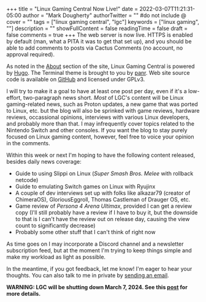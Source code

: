 +++
title = "Linux Gaming Central Now Live!"
date = 2022-03-07T11:21:31-05:00
author = "Mark Dougherty"
authorTwitter = "" #do not include @
cover = ""
tags = ["linux gaming central", "lgc"]
keywords = ["linux gaming", ""]
description = ""
showFullContent = false
readingTime = false
draft = false
comments = true
+++
The web server is now live. HTTPS is enabled by default (man, what a PITA it was to get that set up), and you should be able to add comments to posts via Cactus Comments (no account, no approval required).

As noted in the [About](https://linuxgamingcentral.com/about/) section of the site, Linux Gaming Central is powered by [Hugo](https://gohugo.io/). The Terminal theme is brought to you by [panr](https://github.com/panr/hugo-theme-terminal). Web site source code is available on [GitHub](https://github.com/linuxgamingcentral/website) and licensed under GPLv3.

I will try to make it a goal to have at least one post per day, even if it's a low-effort, two-paragraph news short. *Most* of LGC's content will be Linux gaming-related news, such as Proton updates, a new game that was ported to Linux, etc. but the blog will also be sprinked with game reviews, hardware reviews, occassional opinions, interviews with various Linux developers, and probably more than that. I may infrequently cover topics related to the Nintendo Switch and other consoles. If you want the blog to stay purely focused on Linux gaming content, however, feel free to voice your opinion in the comments.

Within this week or next I'm hoping to have the following content released, besides daily news coverage:
- Guide to using Slippi on Linux (*Super Smash Bros. Melee* with rollback netcode)
- Guide to emulating Switch games on Linux with Ryujinx
- A couple of dev interviews set up with folks like alkazar79 (creator of ChimeraOS), GloriousEggroll, Thomas Castleman of Drauger OS, etc.
- Game review of *Persona 4 Arena Ultimax*, provided I can get a review copy (I'll still probably have a review if I have to buy it, but the downside to that is I can't have the review out on release day, causing the view count to significantly decrease)
- Probably some other stuff that I can't think of right now

As time goes on I may incorporate a Discord channel and a newsletter subscription feed, but at the moment I'm trying to keep things simple and make my workload as light as possible.

In the meantime, if you got feedback, let me know! I'm eager to hear your thoughts. You can also talk to me in private by [sending an email](https://linuxgamingcentral.com/contact/).

**WARNING: LGC will be shutting down March 7, 2024. See this [post](https://linuxgamingcentral.com/posts/the-end-of-lgc/) for more details.**
